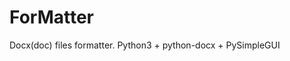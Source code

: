 # ForMatter
[logo]: formatter.PNG "Logo text"
Docx(doc) files formatter. Python3 + python-docx + PySimpleGUI 
